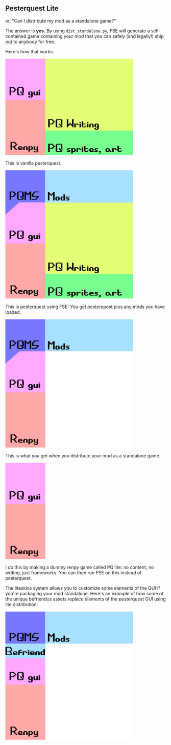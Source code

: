 ## Pesterquest Lite

or, "Can I distribute my mod as a standalone game?"

The answer is **yes.** By using `dist_standalone.py`, FSE will generate a self-contained game containing your mod that you can safely (and legally!) ship out to anybody for free.

Here's how that works.

![image-20191206012554135](assets/image-20191206012554135.png)

This is vanilla pesterquest.

![image-20191206012648488](assets/image-20191206012648488.png)

This is pesterquest using FSE: You get pesterquest plus any mods you have loaded.

![image-20191206012706830](assets/image-20191206012706830.png)

This is what you get when you distribute your mod as a standalone game. 

![image-20191206012737190](assets/image-20191206012737190.png)

I do this by making a dummy renpy game called PQ lite: no content, no writing, just frameworks. You can then run FSE on this instead of pesterquest.

The liteskins system allows you to customize some elements of the GUI if you're packaging your mod standalone. Here's an example of how some of the unique befriendus assets replace elements of the pesterquest GUI using lite distribution:

![image-20191206012849693](assets/image-20191206012849693.png)